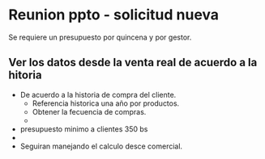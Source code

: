 # Reunion ppto - solicitud nueva
Se requiere un presupuesto por quincena y por gestor.

## Ver los datos desde la venta real de acuerdo a la hitoria
* De acuerdo a la historia de compra del cliente.
    * Referencia historica una año por productos.
    * Obtener la fecuencia de compras.
    * 
* presupuesto minimo a clientes 350 bs
*
* Seguiran manejando el calculo desce comercial.
